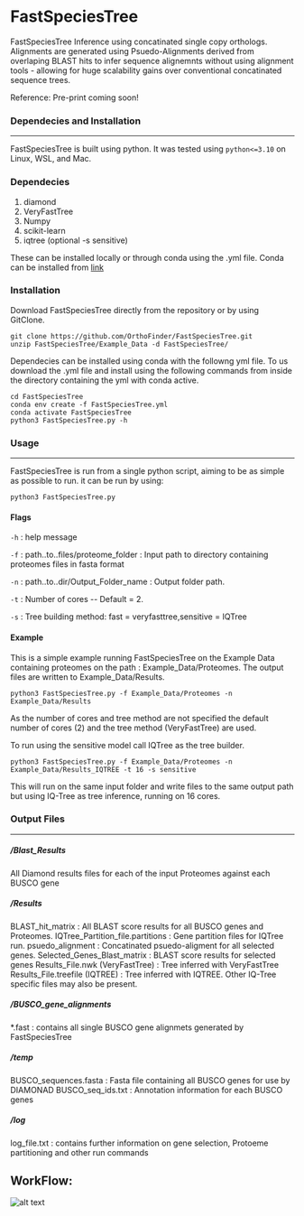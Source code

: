 FastSpeciesTree
======
FastSpeciesTree Inference using concatinated single copy orthologs. Alignments are generated using Psuedo-Alignments derived from overlaping BLAST hits to infer sequence alignemnts without using alignment tools - allowing for huge scalability gains over conventional concatinated sequence trees.

Reference: Pre-print coming soon!

### Dependecies and Installation
------
FastSpeciesTree is built using python. It was tested using ```python<=3.10``` on Linux, WSL, and Mac.
### Dependecies
1. diamond
2. VeryFastTree
3. Numpy
4. scikit-learn
5. iqtree (optional -s sensitive)

These can be installed locally or through conda using the .yml file. Conda can be installed from [link](https://docs.conda.io/projects/conda/en/latest/user-guide/install/index.html)

### Installation
Download FastSpeciesTree directly from the repository or by using GitClone.
```
git clone https://github.com/OrthoFinder/FastSpeciesTree.git
unzip FastSpeciesTree/Example_Data -d FastSpeciesTree/
```

Dependecies can be installed using conda with the followng yml file. To us download the .yml file and install using the following commands from inside the directory containing the yml with conda  active.

```
cd FastSpeciesTree
conda env create -f FastSpeciesTree.yml
conda activate FastSpeciesTree
python3 FastSpeciesTree.py -h
```
### Usage
------
FastSpeciesTree is run from a single python script, aiming to be as simple as possible to run. it can be run by using:

```python3 FastSpeciesTree.py```


#### Flags

```-h``` : help message

```-f``` : path..to..files/proteome_folder : Input path to directory containing proteomes files in fasta format

```-n``` : path..to..dir/Output_Folder_name : Output folder path.

```-t``` : Number of cores -- Default = 2.

```-s``` : Tree building method: fast = veryfasttree,sensitive = IQTree

#### Example
This is a simple example running FastSpeciesTree on the Example Data containing proteomes on the path : Example_Data/Proteomes. The output files are written to Example_Data/Results.
```
python3 FastSpeciesTree.py -f Example_Data/Proteomes -n Example_Data/Results
```
As the number of cores and tree method are not specified the default number of cores (2) and the tree method (VeryFastTree) are used. 

To run using the sensitive model call IQTree as the tree builder. 
```
python3 FastSpeciesTree.py -f Example_Data/Proteomes -n Example_Data/Results_IQTREE -t 16 -s sensitive
```
This will run on the same input folder and write files to the same output path but using IQ-Tree as tree inference, running on 16 cores.

### Output Files
------
##### /Blast_Results
All Diamond results files for each of the input Proteomes against each BUSCO gene
##### /Results
BLAST_hit_matrix : All BLAST score results for all BUSCO genes and Proteomes.
IQTree_Partition_file.partitions : Gene partition files for IQTree run.
psuedo_alignment : Concatinated psuedo-aligment for all selected genes.
Selected_Genes_Blast_matrix : BLAST score results for selected genes
Results_File.nwk (VeryFastTree) : Tree inferred with VeryFastTree
Results_File.treefile (IQTREE) : Tree inferred with IQTREE. Other IQ-Tree specific files may also be present.
##### /BUSCO_gene_alignments
*.fast : contains all single BUSCO gene alignmets generated by FastSpeciesTree
##### /temp 
BUSCO_sequences.fasta : Fasta file containing all BUSCO genes for use by DIAMONAD
BUSCO_seq_ids.txt : Annotation information for each BUSCO genes
##### /log
log_file.txt : contains further information on gene selection, Protoeme partitioning and other run commands

## WorkFlow: 
![alt text](https://github.com/OrthoFinder/FastSpeciesTree/blob/main/FST_WorkFlow.png "FastSpeciesTree WorkFlow")








